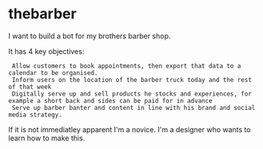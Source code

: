 # thebarber
I want to build a bot for my brothers barber shop. 

It has 4 key objectives:

     Allow customers to book appointments, then export that data to a calendar to be organised. 
     Inform users on the location of the barber truck today and the rest of that week
     Digitally serve up and sell products he stocks and experiences, for example a short back and sides can be paid for in advance
     Serve up barber banter and content in line with his brand and social media strategy. 
     
     
 If it is not immediatley apparent I'm a novice. I'm a designer who wants to learn how to make this. 
 
 
